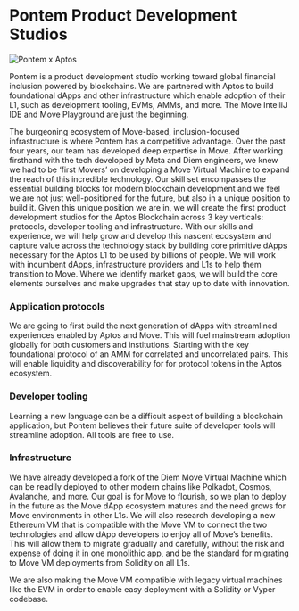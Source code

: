 # Pontem Product Development Studios

![Pontem x Aptos](/assets/pontem-x-apots.png "Pontem x Aptos")

Pontem is a product development studio working toward global financial inclusion powered by blockchains. We are partnered with Aptos to build foundational dApps and other infrastructure which enable adoption of their L1, such as development tooling, EVMs, AMMs, and more. The Move IntelliJ IDE and Move Playground are just the beginning.

The burgeoning ecosystem of Move-based, inclusion-focused infrastructure is where Pontem has a competitive advantage. Over the past four years, our team has developed deep expertise in Move. After working firsthand with the tech developed by Meta and Diem engineers, we knew we had to be ‘first Movers’ on developing a Move Virtual Machine to expand the reach of this incredible technology. Our skill set encompasses the essential building blocks for modern blockchain development and we feel we are not just well-positioned for the future, but also in a unique position to build it. Given this unique position we are in, we will create the first product development studios for the Aptos Blockchain across 3 key verticals: protocols, developer tooling and infrastructure. With our skills and experience, we will help grow and develop this nascent ecosystem and capture value across the technology stack by building core primitive dApps necessary for the Aptos L1 to be used by billions of people. We will work with incumbent dApps, infrastructure providers and L1s to help them transition to Move. Where we identify market gaps, we will build the core elements ourselves and make upgrades that stay up to date with innovation.

### Application protocols

We are going to first build the next generation of dApps with streamlined experiences enabled by Aptos and Move. This will fuel mainstream adoption globally for both customers and institutions. Starting with the key foundational protocol of an AMM for correlated and uncorrelated pairs. This will enable liquidity and discoverability for for protocol tokens in the Aptos ecosystem.

### Developer tooling

Learning a new language can be a difficult aspect of building a blockchain application, but Pontem believes their future suite of developer tools will streamline adoption. All tools are free to use.

### Infrastructure

We have already developed a fork of the Diem Move Virtual Machine which can be readily deployed to other modern chains like Polkadot, Cosmos, Avalanche, and more. Our goal is for Move to flourish, so we plan to deploy in the future as the Move dApp ecosystem matures and the need grows for Move environments in other L1s. We will also research developing a new Ethereum VM that is compatible with the Move VM to connect the two technologies and allow dApp developers to enjoy all of Move’s benefits. This will allow them to migrate gradually and carefully, without the risk and expense of doing it in one monolithic app, and be the standard for migrating to Move VM deployments from Solidity on all L1s.

We are also making the Move VM compatible with legacy virtual machines like the EVM in order to enable easy deployment with a Solidity or Vyper codebase.
